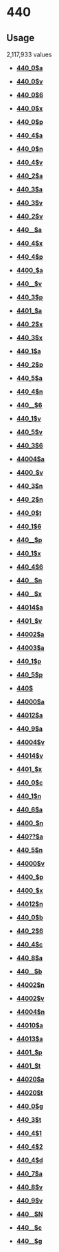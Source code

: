 # 440

## Usage

2,117,933 values

-   **[440\_0$a](../../tags/440/440_0a-1.md)**  

-   **[440\_0$v](../../tags/440/440_0v-2.md)**  

-   **[440\_0$6](../../tags/440/440_06-3.md)**  

-   **[440\_0$x](../../tags/440/440_0x-4.md)**  

-   **[440\_0$p](../../tags/440/440_0p-5.md)**  

-   **[440\_4$a](../../tags/440/440_4a-6.md)**  

-   **[440\_0$n](../../tags/440/440_0n-7.md)**  

-   **[440\_4$v](../../tags/440/440_4v-8.md)**  

-   **[440\_2$a](../../tags/440/440_2a-9.md)**  

-   **[440\_3$a](../../tags/440/440_3a-10.md)**  

-   **[440\_3$v](../../tags/440/440_3v-11.md)**  

-   **[440\_2$v](../../tags/440/440_2v-12.md)**  

-   **[440\_\_$a](../../tags/440/440__a-13.md)**  

-   **[440\_4$x](../../tags/440/440_4x-14.md)**  

-   **[440\_4$p](../../tags/440/440_4p-15.md)**  

-   **[4400\_$a](../../tags/440/4400_a-16.md)**  

-   **[440\_\_$v](../../tags/440/440__v-17.md)**  

-   **[440\_3$p](../../tags/440/440_3p-18.md)**  

-   **[4401\_$a](../../tags/440/4401_a-19.md)**  

-   **[440\_2$x](../../tags/440/440_2x-20.md)**  

-   **[440\_3$x](../../tags/440/440_3x-21.md)**  

-   **[440\_1$a](../../tags/440/440_1a-22.md)**  

-   **[440\_2$p](../../tags/440/440_2p-23.md)**  

-   **[440\_5$a](../../tags/440/440_5a-24.md)**  

-   **[440\_4$n](../../tags/440/440_4n-25.md)**  

-   **[440\_\_$6](../../tags/440/440__6-26.md)**  

-   **[440\_1$v](../../tags/440/440_1v-27.md)**  

-   **[440\_5$v](../../tags/440/440_5v-28.md)**  

-   **[440\_3$6](../../tags/440/440_36-29.md)**  

-   **[44004$a](../../tags/440/44004a-30.md)**  

-   **[4400\_$v](../../tags/440/4400_v-31.md)**  

-   **[440\_3$n](../../tags/440/440_3n-32.md)**  

-   **[440\_2$n](../../tags/440/440_2n-33.md)**  

-   **[440\_0$t](../../tags/440/440_0t-34.md)**  

-   **[440\_1$6](../../tags/440/440_16-35.md)**  

-   **[440\_\_$p](../../tags/440/440__p-36.md)**  

-   **[440\_1$x](../../tags/440/440_1x-37.md)**  

-   **[440\_4$6](../../tags/440/440_46-38.md)**  

-   **[440\_\_$n](../../tags/440/440__n-39.md)**  

-   **[440\_\_$x](../../tags/440/440__x-40.md)**  

-   **[44014$a](../../tags/440/44014a-41.md)**  

-   **[4401\_$v](../../tags/440/4401_v-42.md)**  

-   **[44002$a](../../tags/440/44002a-43.md)**  

-   **[44003$a](../../tags/440/44003a-44.md)**  

-   **[440\_1$p](../../tags/440/440_1p-45.md)**  

-   **[440\_5$p](../../tags/440/440_5p-46.md)**  

-   **[440$](../../tags/440/440-47.md)**  

-   **[44000$a](../../tags/440/44000a-48.md)**  

-   **[44012$a](../../tags/440/44012a-49.md)**  

-   **[440\_9$a](../../tags/440/440_9a-50.md)**  

-   **[44004$v](../../tags/440/44004v-51.md)**  

-   **[44014$v](../../tags/440/44014v-52.md)**  

-   **[4401\_$x](../../tags/440/4401_x-53.md)**  

-   **[440\_0$c](../../tags/440/440_0c-54.md)**  

-   **[440\_1$n](../../tags/440/440_1n-55.md)**  

-   **[440\_6$a](../../tags/440/440_6a-56.md)**  

-   **[4400\_$n](../../tags/440/4400_n-57.md)**  

-   **[440??$a](../../tags/440/440__a-58.md)**  

-   **[440\_5$n](../../tags/440/440_5n-59.md)**  

-   **[44000$v](../../tags/440/44000v-60.md)**  

-   **[4400\_$p](../../tags/440/4400_p-61.md)**  

-   **[4400\_$x](../../tags/440/4400_x-62.md)**  

-   **[44012$n](../../tags/440/44012n-63.md)**  

-   **[440\_0$b](../../tags/440/440_0b-64.md)**  

-   **[440\_2$6](../../tags/440/440_26-65.md)**  

-   **[440\_4$c](../../tags/440/440_4c-66.md)**  

-   **[440\_8$a](../../tags/440/440_8a-67.md)**  

-   **[440\_\_$b](../../tags/440/440__b-68.md)**  

-   **[44002$n](../../tags/440/44002n-69.md)**  

-   **[44002$v](../../tags/440/44002v-70.md)**  

-   **[44004$n](../../tags/440/44004n-71.md)**  

-   **[44010$a](../../tags/440/44010a-72.md)**  

-   **[44013$a](../../tags/440/44013a-73.md)**  

-   **[4401\_$p](../../tags/440/4401_p-74.md)**  

-   **[4401\_$t](../../tags/440/4401_t-75.md)**  

-   **[44020$a](../../tags/440/44020a-76.md)**  

-   **[44020$t](../../tags/440/44020t-77.md)**  

-   **[440\_0$g](../../tags/440/440_0g-78.md)**  

-   **[440\_3$t](../../tags/440/440_3t-79.md)**  

-   **[440\_4$1](../../tags/440/440_41-80.md)**  

-   **[440\_4$2](../../tags/440/440_42-81.md)**  

-   **[440\_4$d](../../tags/440/440_4d-82.md)**  

-   **[440\_7$a](../../tags/440/440_7a-83.md)**  

-   **[440\_8$v](../../tags/440/440_8v-84.md)**  

-   **[440\_9$v](../../tags/440/440_9v-85.md)**  

-   **[440\_\_$N](../../tags/440/440__n-86.md)**  

-   **[440\_\_$c](../../tags/440/440__c-87.md)**  

-   **[440\_\_$g](../../tags/440/440__g-88.md)**  


